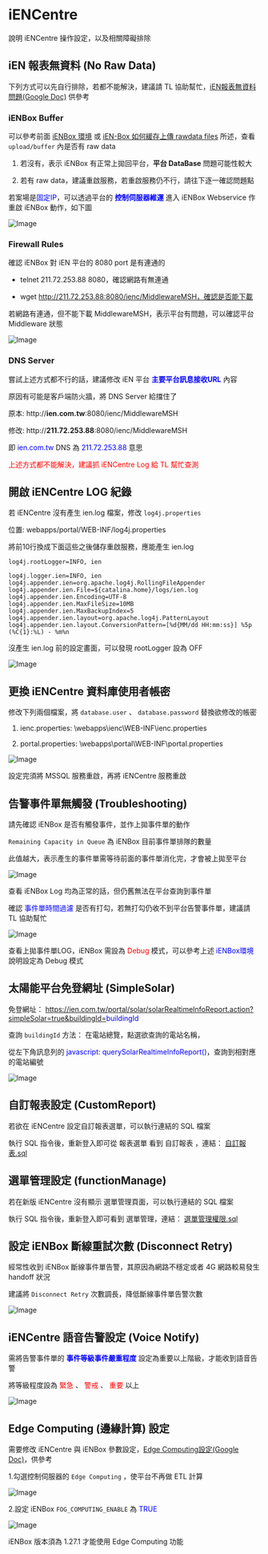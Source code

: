 # iENCentre

說明 iENCentre 操作設定，以及相關障礙排除

## iEN 報表無資料 (No Raw Data)

下列方式可以先自行排除，若都不能解決，建議請 TL 協助幫忙，<a href="https://drive.google.com/file/d/1Gy2fmL8zUoNImWBlnhODI4bhcBWQ9pqV/view?usp=sharing" target="_blank">iEN報表無資料問題(Google Doc)</a> 供參考

### iENBox Buffer

可以參考前面 [iENBox 環境](#ienbox-2) 或 <a href="https://drive.google.com/file/d/1YL__8LtTtaNyB23LoKsnSmskzB_UMR0M/view?usp=sharing" target="_blank">iEN-Box 如何緩存上傳 rawdata files</a> 所述，查看 `upload/buffer` 內是否有 raw data

1. 若沒有，表示 iENBox 有正常上拋回平台，**平台 DataBase** 問題可能性較大

2. 若有 raw data，建議重啟服務，若重啟服務仍不行，請往下逐一確認問題點

若案場是<font color=blue>固定IP</font>，可以透過平台的 <font color=blue>**控制伺服器維運**</font> 進入 iENBox Webservice 作重啟 iENBox 動作，如下圖

![Image](iENCentre/restart.png)

### Firewall Rules

確認 iENBox 對 iEN 平台的 8080 port 是有連通的

* telnet 211.72.253.88 8080，確認網路有無連通

* wget http://211.72.253.88:8080/ienc/MiddlewareMSH，確認是否能下載

若網路有連通，但不能下載 MiddlewareMSH，表示平台有問題，可以確認平台 Middleware 狀態

![Image](iENCentre/middleware.png)

### DNS Server

嘗試上述方式都不行的話，建議修改 iEN 平台 <font color=blue>**主要平台訊息接收URL**</font> 內容

原因有可能是客戶端防火牆，將 DNS Server 給擋住了

原本: http://**ien.com.tw**:8080/ienc/MiddlewareMSH

修改: http://**211.72.253.88**:8080/ienc/MiddlewareMSH

即 <font color=blue>ien.com.tw</font> DNS 為 <font color=blue>211.72.253.88</font> 意思

<font color=red>上述方式都不能解決，建議抓 iENCentre Log 給 TL 幫忙查測</font>

## 開啟 iENCentre LOG 紀錄

若 iENCentre 沒有產生 ien.log 檔案，修改 `log4j.properties`

位置: webapps/portal/WEB-INF/log4j.properties

將前10行換成下面這些之後儲存重啟服務，應能產生 ien.log

```shell
log4j.rootLogger=INFO, ien

log4j.logger.ien=INFO, ien
log4j.appender.ien=org.apache.log4j.RollingFileAppender
log4j.appender.ien.File=${catalina.home}/logs/ien.log
log4j.appender.ien.Encoding=UTF-8
log4j.appender.ien.MaxFileSize=10MB
log4j.appender.ien.MaxBackupIndex=5
log4j.appender.ien.layout=org.apache.log4j.PatternLayout
log4j.appender.ien.layout.ConversionPattern=[%d{MM/dd HH:mm:ss}] %5p (%C{1}:%L) - %m%n
```

沒產生 ien.log 前的設定畫面，可以發現 rootLogger 設為 OFF

![Image](iENCentre/log.png)

## 更換 iENCentre 資料庫使用者帳密

修改下列兩個檔案，將 `database.user` 、 `database.password` 替換欲修改的帳密

1. ienc.properties:		\webapps\ienc\WEB-INF\ienc.properties

2. portal.properties:	\webapps\portal\WEB-INF\portal.properties

![Image](iENCentre/db.png)

<aside class="warning">
設定完須將 MSSQL 服務重啟，再將 iENCentre 服務重啟
</aside>  

## 告警事件單無觸發 (Troubleshooting)

請先確認 iENBox 是否有觸發事件，並作上拋事件單的動作

`Remaining Capacity in Queue` 為 iENBox 目前事件單排隊的數量

此值越大，表示產生的事件單需等待前面的事件單消化完，才會被上拋至平台

![Image](iENCentre/eventlog.png)

查看 iENBox Log 均為正常的話，但仍舊無法在平台查詢到事件單

確認 <font color=blue>事件單時間過濾</font> 是否有打勾，若無打勾仍收不到平台告警事件單，建議請 TL 協助幫忙

![Image](iENCentre/filter.png)

<aside class="notice">
查看上拋事件單LOG，iENBox 需設為 <font color=red>Debug </font>模式，可以參考上述 <font color=blue>iENBox環境</font> 說明設定為 Debug 模式
</aside> 

## 太陽能平台免登網址 (SimpleSolar)

免登網址： https://ien.com.tw/portal/solar/solarRealtimeInfoReport.action?simpleSolar=true&buildingId=<font color=blue>buildingId</font>

查詢 `buildingId` 方法： 在電站總覽，點選欲查詢的電站名稱，

從左下角訊息列的 <font color=blue>javascript: querySolarRealtimeInfoReport()</font>，查詢到相對應的電站編號

![Image](iENCentre/buildingId.png)

## 自訂報表設定 (CustomReport)

若欲在 iENCentre 設定自訂報表選單，可以執行連結的 SQL 檔案

執行 SQL 指令後，重新登入即可從 報表選單 看到 自訂報表 ，連結： <a href="http://bit.ly/2NnP1AM" target="_blank">
自訂報表.sql</a>

## 選單管理設定 (functionManage)

若在新版 iENCentre 沒有顯示 選單管理頁面，可以執行連結的 SQL 檔案

執行 SQL 指令後，重新登入即可看到 選單管理，連結： <a href="http://bit.ly/2MuzxLC" target="_blank">
選單管理權限.sql</a>

## 設定 iENBox 斷線重試次數 (Disconnect Retry)

經常性收到 iENBox 斷線事件單告警，其原因為網路不穩定或者 4G 網路較易發生 handoff 狀況

建議將 `Disconnect Retry` 次數調長，降低斷線事件單告警次數

![Image](iENCentre/retry.png)

## iENCentre 語音告警設定 (Voice Notify)

需將告警事件單的 <font color=blue>**事件等級事件嚴重程度**</font> 設定為重要以上階級，才能收到語音告警

將等級程度設為 <font color=red>緊急</font> 、 <font color=red>警戒</font> 、 <font color=red>重要</font> 以上

![Image](iENCentre/voice.png)

## Edge Computing (邊緣計算) 設定

需要修改 iENCentre 與 iENBox 參數設定，<a href="https://docs.google.com/document/d/1yk3dYvlHknvMeqRwsHxMFqblRAKBpOALbgp690yXjTA" target="_blank">Edge Computing設定(Google Doc)</a>，供參考

1.勾選控制伺服器的 `Edge Computing` ，使平台不再做 ETL 計算

![Image](iENCentre/edge_ien.png)

2.設定 iENBox `FOG_COMPUTING_ENABLE` 為 <font color=blue>TRUE</font>

![Image](iENCentre/edge_box.png)

<aside class="notice">
iENBox 版本須為 1.27.1 才能使用 Edge Computing 功能
</aside>  

